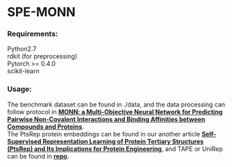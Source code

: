 # SPE-MONN
### Requirements:
Python2.7  
rdkit (for preprocessing)  
Pytorch >= 0.4.0  
scikit-learn  
### Usage:  
The benchmark dataset can be found in ./data, and the data processing can follow protocol in  **[MONN: a Multi-Objective Neural Network for Predicting Pairwise Non-Covalent Interactions and Binding Affinities between Compounds and Proteins](https://github.com/lishuya17/MONN)**.  
The PtsRep protein embeddings can be found in our another article **[Self-Supervised Representation Learning of Protein Tertiary Structures (PtsRep) and Its Implications for Protein Engineering](https://www.biorxiv.org/content/10.1101/2020.12.22.423916v2.abstract)**, and TAPE or UniRep can be found in **[repo](https://github.com/songlab-cal/tape)**.

